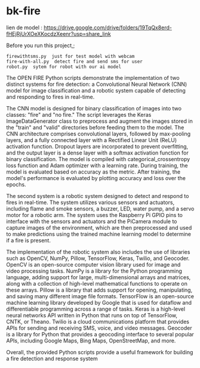 # bk-fire
lien de model : https://drive.google.com/drive/folders/19TqQx8erd-fHEjRjUrXOeXKocdzXeenr?usp=share_link


Before you run this project,;
```
firewithtsms.py  just for test model with webcam
fire-with-all.py  detect fire and send sms for user
robot.py  sytem for robot with our ai model
```

The OPEN FIRE Python scripts demonstrate the implementation of two distinct systems for fire detection: a Convolutional Neural Network (CNN) model for image classification and a robotic system capable of detecting and responding to fires in real-time.

The CNN model is designed for binary classification of images into two classes: "fire" and "no fire." The script leverages the Keras ImageDataGenerator class to preprocess and augment the images stored in the "train" and "valid" directories before feeding them to the model. The CNN architecture comprises convolutional layers, followed by max-pooling layers, and a fully connected layer with a Rectified Linear Unit (ReLU) activation function. Dropout layers are incorporated to prevent overfitting, and the output layer is a dense layer with a softmax activation function for binary classification. The model is compiled with categorical_crossentropy loss function and Adam optimizer with a learning rate. During training, the model is evaluated based on accuracy as the metric. After training, the model's performance is evaluated by plotting accuracy and loss over the epochs.

The second system is a robotic system designed to detect and respond to fires in real-time. The system utilizes various sensors and actuators, including flame and smoke sensors, a buzzer, LED, water pump, and a servo motor for a robotic arm. The system uses the Raspberry Pi GPIO pins to interface with the sensors and actuators and the PiCamera module to capture images of the environment, which are then preprocessed and used to make predictions using the trained machine learning model to determine if a fire is present.

The implementation of the robotic system also includes the use of libraries such as OpenCV, NumPy, Pillow, TensorFlow, Keras, Twilio, and Geocoder. OpenCV is an open-source computer vision library used for image and video processing tasks. NumPy is a library for the Python programming language, adding support for large, multi-dimensional arrays and matrices, along with a collection of high-level mathematical functions to operate on these arrays. Pillow is a library that adds support for opening, manipulating, and saving many different image file formats. TensorFlow is an open-source machine learning library developed by Google that is used for dataflow and differentiable programming across a range of tasks. Keras is a high-level neural networks API written in Python that runs on top of TensorFlow, CNTK, or Theano. Twilio is a cloud communications platform that provides APIs for sending and receiving SMS, voice, and video messages. Geocoder is a library for Python that provides a geocoding interface to several popular APIs, including Google Maps, Bing Maps, OpenStreetMap, and more.

Overall, the provided Python scripts provide a useful framework for building a fire detection and response system
